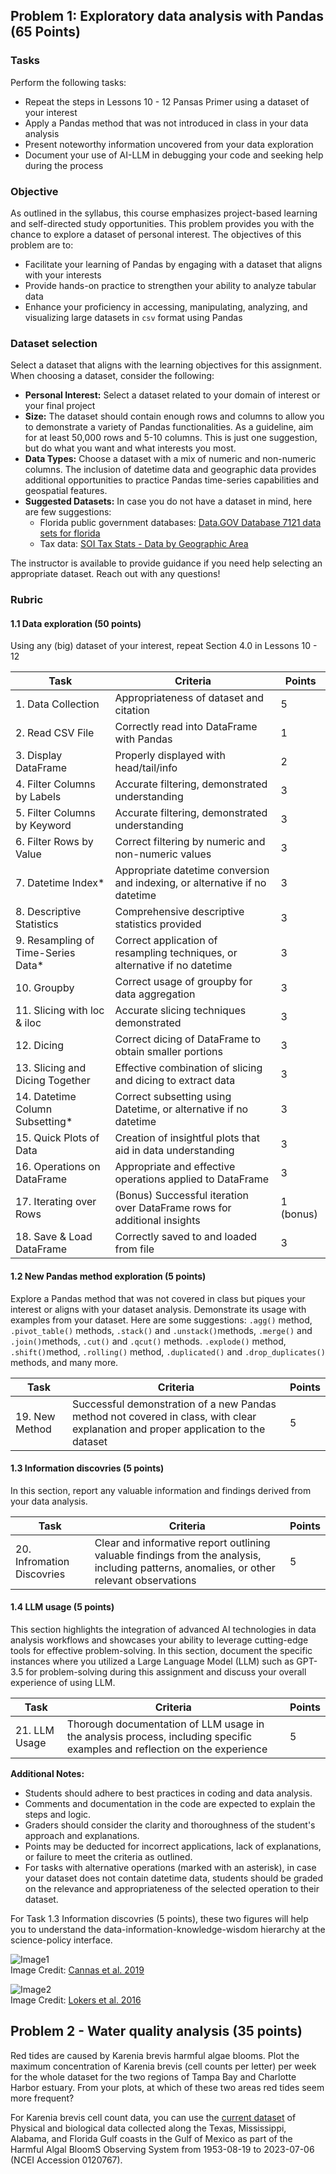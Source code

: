 ## Problem 1: Exploratory data analysis with Pandas (65 Points)

### Tasks
Perform the following tasks:
- Repeat the steps in Lessons 10 - 12 Pansas Primer using a dataset of your interest
- Apply a Pandas method that was not introduced in class in your data analysis
- Present noteworthy information uncovered from your data exploration
- Document your use of AI-LLM in debugging your code and seeking help during the process
 
### Objective
As outlined in the syllabus, this course emphasizes project-based learning and self-directed study opportunities. This problem provides you with the chance to explore a dataset of personal interest. The objectives of this problem are to:
- Facilitate your learning of Pandas by engaging with a dataset that aligns with your interests
- Provide hands-on practice to strengthen your ability to analyze tabular data
- Enhance your proficiency in accessing, manipulating, analyzing, and visualizing large datasets in `csv` format using Pandas

### Dataset selection
Select a dataset that aligns with the learning objectives for this assignment. When choosing a dataset, consider the following:
- **Personal Interest:** Select a dataset related to your domain of interest or your final project 
- **Size:** The dataset should contain enough rows and columns to allow you to demonstrate a variety of Pandas functionalities. As a guideline, aim for at least 50,000 rows and 5-10 columns. This is just one suggestion, but do what you want and what interests you most. 
- **Data Types:** Choose a dataset with a mix of numeric and non-numeric columns. The inclusion of datetime data and geographic data provides additional opportunities to practice Pandas time-series capabilities and geospatial features.
- **Suggested Datasets:** In case you do not have a dataset in mind, here are few suggestions: 
   - Florida public government databases: [Data.GOV   Database 7121 data sets for florida](https://catalog.data.gov/dataset/?q=florida+&sort=views_recent+desc&ext_location=&ext_bbox=&ext_prev_extent=&_vocab_category_all_limit=0)
   - Tax data: [SOI Tax Stats - Data by Geographic Area](https://www.irs.gov/statistics/soi-tax-stats-data-by-geographic-area)

The instructor is available to provide guidance if you need help selecting an appropriate dataset. Reach out with any questions!

### Rubric 
#### 1.1 Data exploration (50 points)
Using any (big) dataset of your interest, repeat Section 4.0 in Lessons 10 - 12 
<table>
    <thead>
        <tr>
            <th>Task</th>
            <th>Criteria</th>
            <th>Points</th>
        </tr>
    </thead>
    <tbody>
        <tr>
            <td>1. Data Collection</td>
            <td>Appropriateness of dataset and citation</td>
            <td>5</td>
        </tr>
        <tr>
            <td>2. Read CSV File</td>
            <td>Correctly read into DataFrame with Pandas</td>
            <td>1</td>
        </tr>
        <tr>
            <td>3. Display DataFrame</td>
            <td>Properly displayed with head/tail/info</td>
            <td>2</td>
        </tr>
        <tr>
            <td>4. Filter Columns by Labels</td>
            <td>Accurate filtering, demonstrated understanding</td>
            <td>3</td>
        </tr>
        <tr>
            <td>5. Filter Columns by Keyword</td>
            <td>Accurate filtering, demonstrated understanding</td>
            <td>3</td>
        </tr>
        <tr>
            <td>6. Filter Rows by Value</td>
            <td>Correct filtering by numeric and non-numeric values</td>
            <td>3</td>
        </tr>
        <tr>
            <td>7. Datetime Index*</td>
            <td>Appropriate datetime conversion and indexing, or alternative if no datetime</td>
            <td>3</td>
        </tr>
        <tr>
            <td>8. Descriptive Statistics</td>
            <td>Comprehensive descriptive statistics provided</td>
            <td>3</td>
        </tr>
        <tr>
            <td>9. Resampling of Time-Series Data*</td>
            <td>Correct application of resampling techniques, or alternative if no datetime</td>
            <td>3</td>
        </tr>
        <tr>
            <td>10. Groupby</td>
            <td>Correct usage of groupby for data aggregation</td>
            <td>3</td>
        </tr>
        <tr>
            <td>11. Slicing with loc & iloc</td>
            <td>Accurate slicing techniques demonstrated</td>
            <td>3</td>
        </tr>
        <tr>
            <td>12. Dicing</td>
            <td>Correct dicing of DataFrame to obtain smaller portions</td>
            <td>3</td>
        </tr>
        <tr>
            <td>13. Slicing and Dicing Together</td>
            <td>Effective combination of slicing and dicing to extract data</td>
            <td>3</td>
        </tr>
        <tr>
            <td>14. Datetime Column Subsetting*</td>
            <td>Correct subsetting using Datetime, or alternative if no datetime</td>
            <td>3</td>
        </tr>
        <tr>
            <td>15. Quick Plots of Data</td>
            <td>Creation of insightful plots that aid in data understanding</td>
            <td>3</td>
        </tr>
        <tr>
            <td>16. Operations on DataFrame</td>
            <td>Appropriate and effective operations applied to DataFrame</td>
            <td>3</td>
        </tr>
        <tr>
            <td>17. Iterating over Rows</td>
            <td>(Bonus) Successful iteration over DataFrame rows for additional insights</td>
            <td>1 (bonus)</td>
        </tr>
        <tr>
            <td>18. Save & Load DataFrame</td>
            <td>Correctly saved to and loaded from file</td>
            <td>3</td>
        </tr>
    </tbody>
</table>

#### 1.2 New Pandas method exploration (5 points)
Explore a Pandas method that was not covered in class but piques your interest or aligns with your dataset analysis. Demonstrate its usage with examples from your dataset. Here are some suggestions:  `.agg()` method, `.pivot_table()` methods, `.stack()` and `.unstack()`methods, `.merge()` and `.join()`methods, `.cut()` and `.qcut()` methods. `.explode()` method, `.shift()`method, `.rolling()` method, `.duplicated()` and `.drop_duplicates()` methods, and many more. 
<table>
    <thead>
        <tr>
            <th>Task</th>
            <th>Criteria</th>
            <th>Points</th>
        </tr>
    </thead>
    <tbody>
        <tr>
            <td>19. New Method</td>
            <td>Successful demonstration of a new Pandas method not covered in class, with clear explanation and proper application to the dataset</td>
            <td>5</td>
        </tr>
    </tbody>
</table>

#### 1.3 Information discovries (5 points)
In this section, report any valuable information and findings derived from your data analysis.
<table>
    <thead>
        <tr>
            <th>Task</th>
            <th>Criteria</th>
            <th>Points</th>
        </tr>
    </thead>
    <tbody>
        <tr>
            <td>20. Infromation Discovries</td>
            <td>Clear and informative report outlining valuable findings from the analysis, including patterns, anomalies, or other relevant observations</td>
            <td>5</td>
        </tr>
    </tbody>
</table>

#### 1.4 LLM usage (5 points)
This section highlights the integration of advanced AI technologies in data analysis workflows and showcases your ability to leverage cutting-edge tools for effective problem-solving. In this section, document the specific instances where you utilized a Large Language Model (LLM) such as GPT-3.5 for problem-solving during this assignment and discuss your overall experience of using LLM. 
<table>
    <thead>
        <tr>
            <th>Task</th>
            <th>Criteria</th>
            <th>Points</th>
        </tr>
    </thead>
    <tbody>
        <tr>
            <td>21. LLM Usage</td>
            <td>Thorough documentation of LLM usage in the analysis process, including specific examples and reflection on the experience</td>
            <td>5</td>
        </tr>
    </tbody>
</table>

**Additional Notes:**
- Students should adhere to best practices in coding and data analysis.
- Comments and documentation in the code are expected to explain the steps and logic.
- Graders should consider the clarity and thoroughness of the student's approach and explanations.
- Points may be deducted for incorrect applications, lack of explanations, or failure to meet the criteria as outlined.
- For tasks with alternative operations (marked with an asterisk), in case your dataset does not contain datetime data, students should be graded on the relevance and appropriateness of the selected operation to their dataset.


For Task 1.3 Information discovries (5 points), these two figures will help you to understand the data-information-knowledge-wisdom hierarchy at the science-policy interface. 
  
![Image1](https://blogger.googleusercontent.com/img/b/R29vZ2xl/AVvXsEio6V0Xfqp86y2Jvzbmi5p8EQFtGTZtt65jGMEysrnAhqX7d7taK5dwzB6-fLx3Rdmdqm4nkSuKU4uSzjTeneGFCC_G1MwQFu4NN1_OWDYkjLgFhZhcwod5rJfPtDOrfr_Z35h8HKf_eA8jbO6NdTpGLbvswpm1oJCVAL5YakduNO2CnEx5zd4S4hUY/s850/DKIW.JPG)   
Image Credit: [Cannas et al. 2019](https://doi.org/10.1093/af/vfz005)
  
![Image2](https://ars.els-cdn.com/content/image/1-s2.0-S1364815216304194-gr1_lrg.jpg)    
Image Credit: [Lokers et al. 2016](https://doi.org/10.1016/j.envsoft.2016.07.017)

  
## Problem 2 - Water quality analysis (35 points)

Red tides are caused by Karenia brevis harmful algae blooms. Plot the maximum concentration of Karenia brevis (cell counts per letter) per week for the whole dataset for the two regions of Tampa Bay and Charlotte Harbor estuary. From your plots, at which of these two areas red tides seem more frequent? 

For Karenia brevis cell count data, you can use the [current dataset](https://www.ncei.noaa.gov/access/metadata/landing-page/bin/iso?id=gov.noaa.nodc:0120767) of Physical and biological data collected along the Texas, Mississippi, Alabama, and Florida Gulf coasts in the Gulf of Mexico as part of the Harmful Algal BloomS Observing System from 1953-08-19 to 2023-07-06 (NCEI Accession 0120767).
